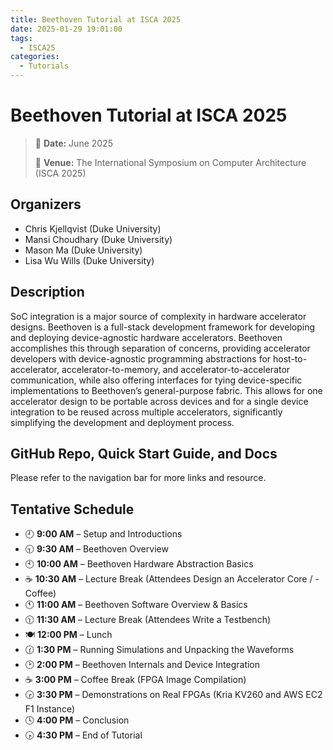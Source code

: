 ```yaml
---
title: Beethoven Tutorial at ISCA 2025
date: 2025-01-29 19:01:00
tags:
  - ISCA25
categories:
  - Tutorials
---
```


# Beethoven Tutorial at ISCA 2025

> 📅 **Date:** June 2025
> 
> 📍 **Venue:** The International Symposium on Computer Architecture (ISCA 2025)

## Organizers

- Chris Kjellqvist (Duke University)
- Mansi Choudhary (Duke University)
- Mason Ma (Duke University)
- Lisa Wu Wills (Duke University)

## Description

SoC integration is a major source of complexity in hardware accelerator designs.
Beethoven is a full-stack development framework for developing and deploying device-agnostic hardware accelerators. Beethoven accomplishes this through separation of concerns, providing accelerator developers with device-agnostic programming abstractions for host-to-accelerator, accelerator-to-memory, and accelerator-to-accelerator communication, while also offering interfaces for tying device-specific implementations to Beethoven’s general-purpose fabric. This allows for one accelerator design to be portable across devices and for a single device integration to be reused across multiple accelerators, significantly simplifying the development and deployment process.

## GitHub Repo, Quick Start Guide, and Docs

Please refer to the navigation bar for more links and resource.

## Tentative Schedule

- 🕘 **9:00 AM** – Setup and Introductions
- 🕤 **9:30 AM** – Beethoven Overview
- 🕙 **10:00 AM** – Beethoven Hardware Abstraction Basics
- ☕ **10:30 AM** – Lecture Break (Attendees Design an Accelerator Core / - Coffee)
- 🕚 **11:00 AM** – Beethoven Software Overview & Basics
- 🕦 **11:30 AM** – Lecture Break (Attendees Write a Testbench)
- 🍽 **12:00 PM** – Lunch
- 🕜 **1:30 PM** – Running Simulations and Unpacking the Waveforms
- 🕑 **2:00 PM** – Beethoven Internals and Device Integration
- ☕ **3:00 PM** – Coffee Break (FPGA Image Compilation)
- 🕞 **3:30 PM** – Demonstrations on Real FPGAs (Kria KV260 and AWS EC2 F1 Instance)
- 🕓 **4:00 PM** – Conclusion
- 🕟 **4:30 PM** – End of Tutorial
